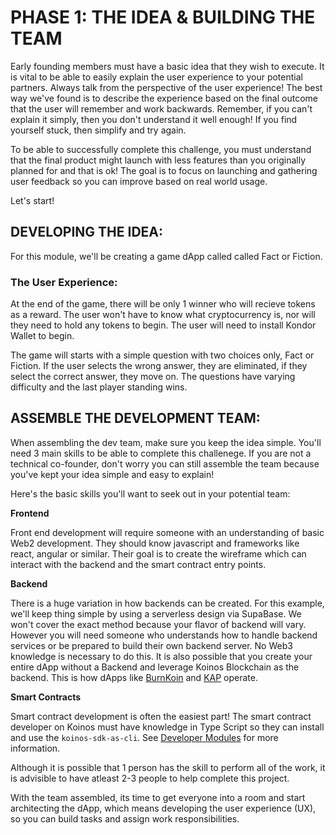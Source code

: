 # PHASE 1: THE IDEA & BUILDING THE TEAM

Early founding members must have a basic idea that they wish to execute. It is vital to be able to easily explain the user experience to your potential partners. Always talk from the perspective of the user experience! The best way we've found is to describe the experience based on the final outcome that the user will remember and work backwards. Remember, if you can't explain it simply, then you don't understand it well enough! If you find yourself stuck, then simplify and try again.

To be able to successfully complete this challenge, you must understand that the final product might launch with less features than you originally planned for and that is ok! The goal is to focus on launching and gathering user feedback so you can improve based on real world usage.

Let's start!

## DEVELOPING THE IDEA:

For this module, we'll be creating a game dApp called called Fact or Fiction. 

### The User Experience:

At the end of the game, there will be only 1 winner who will recieve tokens as a reward. The user won't have to know what cryptocurrency is, nor will they need to hold any tokens to begin. The user will need to install Kondor Wallet to begin.

The game will starts with a simple question with two choices only, Fact or Fiction. If the user selects the wrong answer, they are eliminated, if they select the correct answer, they move on. The questions have varying difficulty and the last player standing wins.


## ASSEMBLE THE DEVELOPMENT TEAM:

When assembling the dev team, make sure you keep the idea simple. You'll need 3 main skills to be able to complete this challenege. If you are not a technical co-founder, don't worry you can still assemble the team because you've kept your idea simple and easy to explain!

Here's the basic skills you'll want to seek out in your potential team:

__Frontend__

Front end development will require someone with an understanding of basic Web2 development. They should know javascript and frameworks like react, angular or similar. Their goal is to create the wireframe which can interact with the backend and the smart contract entry points.

__Backend__

There is a huge variation in how backends can be created. For this example, we'll keep thing simple by using a serverless design via SupaBase. We won't cover the exact method because your flavor of backend will vary. However you will need someone who understands how to handle backend services or be prepared to build their own backend server. No Web3 knowledge is necessary to do this. It is also possible that you create your entire dApp without a Backend and leverage Koinos Blockchain as the backend. This is how dApps like [BurnKoin](https:burnkoin.com) and [KAP](https://kap.domains) operate.


__Smart Contracts__

Smart contract development is often the easiest part! The smart contract developer on Koinos must have knowledge in Type Script so they can install and use the `koinos-sdk-as-cli`. See [Developer Modules](/landing/dev) for more information.

Although it is possible that 1 person has the skill to perform all of the work, it is advisible to have atleast 2-3 people to help complete this project.

With the team assembled, its time to get everyone into a room and start architecting the dApp, which means developing the user experience (UX), so you can build tasks and assign work responsibilities.